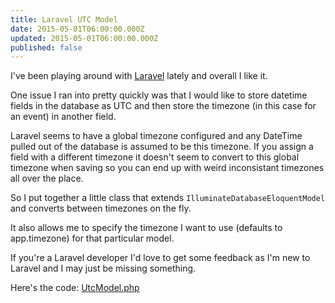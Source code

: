 ```yaml
---
title: Laravel UTC Model
date: 2015-05-01T06:00:00.000Z
updated: 2015-05-01T06:00:00.000Z
published: false
---
```


I've been playing around with [Laravel](http://laravel.com/) lately and overall I like it.

One issue I ran into pretty quickly was that I would like to store datetime fields in the database as UTC and then store the timezone (in this case for an event) in another field.

Laravel seems to have a global timezone configured and any DateTime pulled out of the database is assumed to be this timezone. If you assign a field with a different timezone it doesn't seem to convert to this global timezone when saving so you can end up with weird inconsistant timezones all over the place.

So I put together a little class that extends `IlluminateDatabaseEloquentModel` and converts between timezones on the fly.

It also allows me to specify the timezone I want to use (defaults to app.timezone) for that particular model.

If you're a Laravel developer I'd love to get some feedback as I'm new to Laravel and I may just be missing something.

Here's the code: [UtcModel.php](https://gist.github.com/andrewshell/76442d5ee5e1ed557227)

